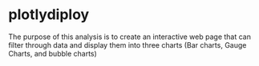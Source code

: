 # plotlydiploy

The purpose of this analysis is to create an interactive web page that can filter through data and display them into three charts (Bar charts, Gauge Charts, and bubble charts)
